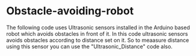 # Obstacle-avoiding-robot
The following code uses Ultrasonic sensors installed in the Arduino based robot which avoids  obstacles in front of it.
In this code ultrasonic sensors avoids obstacles according to distance set on it. So to meaasure distance using this sensor you can use the "Ultrasonic_Distance" code also. 
